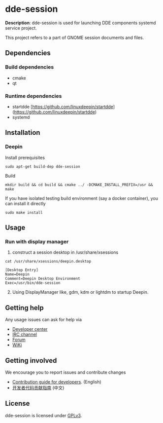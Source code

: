 # dde-session

**Description**:
dde-session is used for launching DDE components systemd service project.

This project refers to a part of GNOME session documents and files.

## Dependencies

### Build dependencies

- cmake
- qt

### Runtime dependencies

- startdde [https://github.com/linuxdeepin/startdde] (https://github.com/linuxdeepin/startdde)
- systemd

## Installation

### Deepin

Install prerequisites

```shell
sudo apt-get build-dep dde-session
```

Build

```shell
mkdir build && cd build && cmake ../ -DCMAKE_INSTALL_PREFIX=/usr && make
```

If you have isolated testing build environment (say a docker container), you can install it directly

```shell
sudo make install
```

## Usage

### Run with display manager

1. construct a session desktop in /usr/share/xsessions

```shell
cat /usr/share/xsessions/deepin.desktop
```

```text
[Desktop Entry]
Name=Deepin
Comment=Deepin Desktop Environment
Exec=/usr/bin/dde-session
```

2. Using DisplayManager like, gdm, kdm or lightdm to startup Deepin.

## Getting help

Any usage issues can ask for help via

- [Developer center](https://github.com/linuxdeepin/developer-center/issues)
- [IRC channel](https://web.libera.chat/?channels=#deepin)
- [Forum](https://bbs.deepin.org)
- [WiKi](https://wiki.deepin.org/)

## Getting involved

We encourage you to report issues and contribute changes

- [Contribution guide for developers](https://github.com/linuxdeepin/developer-center/wiki/Contribution-Guidelines-for-Developers-en). (English)
- [开发者代码贡献指南](https://github.com/linuxdeepin/developer-center/wiki/Contribution-Guidelines-for-Developers) (中文)

## License

dde-session is licensed under [GPLv3](LICENSE).

